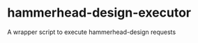 hammerhead-design-executor
==========================

A wrapper script to execute hammerhead-design requests
